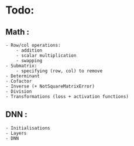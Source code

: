 # Todo:

## Math :

	- Row/col operations:
		- addition
		- scalar multiplication
		- swapping
	- Submatrix:
		- specifying (row, col) to remove
	- Determinant
	- Cofactor
	- Inverse (+ NotSquareMatrixError)
	- Division
	- Transformations (loss + activation functions)

## DNN :
	
	- Initialisations
	- Layers
	- DNN

